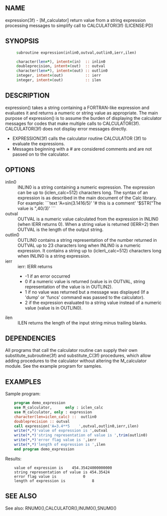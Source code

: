 ## NAME
   expression(3f) - [M\_calculator] return value from a string expression
   processing messages to simplify call to CALCULATOR(3f) (LICENSE:PD)
## SYNOPSIS
```fortran
     subroutine expression(inlin0,outval,outlin0,ierr,ilen)

     character(len=*), intent=(in)  :: inlin0
     doubleprecision, intent=(out)  :: outval
     character(len=*), intent=(out) :: outlin0
     integer, intent=(out)          :: ierr
     integer, intent=(out)          :: ilen
```
## DESCRIPTION
   expression() takes a string containing a FORTRAN-like expression and
   evaluates it and returns a numeric or string value as appropriate.
   The main purpose of expression() is to assume the burden of
   displaying the calculator messages for codes that make multiple calls
   to CALCULATOR(3f). CALCULATOR(3f) does not display error messages
   directly.

   + EXPRESSION(3f) calls the calculator routine CALCULATOR
     (3f) to evaluate the expressions.
   + Messages beginning with a # are considered comments and
     are not passed on to the calculator.

## OPTIONS
<dl>

  <dt>inlin0</dt>
  <dd>
   INLIN0 is a string containing a numeric expression. The
   expression can be up to (iclen_calc=512) characters long. The
   syntax of an expression is as described in the main document
   of the Calc library. For example:
```text
      'A=sin(3.1416/5)'
      '# this is a comment'
      '$STR("The value is ",40/3)'
```
  </dd>

  <dt>outval</dt>
  <dd>
   OUTVAL is a numeric value calculated from the expression in
   INLIN0 (when IERR returns 0). When a string value is returned
   (IERR=2) then OUTVAL is the length of the output string.
  </dd>

  <dt>outlin0</dt>
  <dd>
  OUTLIN0 contains a string representation of the number
  returned in OUTVAL up to 23 characters long when INLIN0 is a
  numeric expression. It contains a string up to
  (iclen\_calc=512) characters long when INLIN0 is a string
  expression.
  </dd>

  <dt>ierr</dt>
  <dd>
   ierr:  IERR returns
   <ul>
   <li> -1 if an error occurred
   </li>
   <li> 0 if a numeric value is returned (value is in OUTVAL, string
        representation of the value is in OUTLIN2).
   </li>
   <li> 1 if no value was returned but a message was displayed (If a
        'dump' or 'funcs' command was passed to the calculator).
   </li>
   <li> 2 if the expression evaluated to a string value instead of a
        numeric value (value is in OUTLIN0).
   </li>
   </ul>
  </dd>

  <dt>ilen</dt>
  <dd>
   ILEN returns the length of the input string minus trailing
   blanks.
  </dd>

</dl>

## DEPENDENCIES
   All programs that call the calculator routine can supply their own
   substitute\_subroutine(3f) and substitute\_C(3f) procedures, which allow
   adding procedures to the calculator without altering the M\_calculator
   module. See the example program for samples.
## EXAMPLES
   Sample program:
```fortran
    program demo_expression
    use M_calculator,      only : iclen_calc
    use M_calculator, only : expression
    character(len=iclen_calc) ::  outlin0
    doubleprecision :: outval
    call expression('A=3.4**5    ',outval,outlin0,ierr,ilen)
    write(*,*)'value of expression is ',outval
    write(*,*)'string representation of value is ',trim(outlin0)
    write(*,*)'error flag value is ',ierr
    write(*,*)'length of expression is ',ilen
    end program demo_expression
```
Results:
```text
    value of expression is    454.35424000000000
    string representation of value is 454.35424
    error flag value is            0
    length of expression is            8
```
## SEE ALSO
   See also: RNUM0(),CALCULATOR(),INUM0(),SNUM0()
